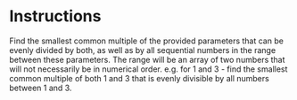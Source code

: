 # Instructions 

Find the smallest common multiple of the provided parameters that
can be evenly divided by both, as well as by all sequential numbers
in the range between these parameters.
The range will be an array of two numbers that will not
necessarily be in numerical order.
e.g. for 1 and 3 - find the smallest common multiple of
both 1 and 3 that is evenly divisible by all numbers between 1 and 3.
